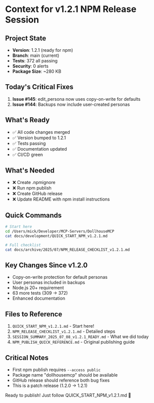 # Context for v1.2.1 NPM Release Session

## Project State
- **Version**: 1.2.1 (ready for npm)
- **Branch**: main (current)
- **Tests**: 372 all passing
- **Security**: 0 alerts
- **Package Size**: ~280 KB

## Today's Critical Fixes
1. **Issue #145**: edit_persona now uses copy-on-write for defaults
2. **Issue #144**: Backups now include user-created personas

## What's Ready
- ✅ All code changes merged
- ✅ Version bumped to 1.2.1
- ✅ Tests passing
- ✅ Documentation updated
- ✅ CI/CD green

## What's Needed
- ❌ Create .npmignore
- ❌ Run npm publish
- ❌ Create GitHub release
- ❌ Update README with npm install instructions

## Quick Commands
```bash
# Start here
cd /Users/mick/Developer/MCP-Servers/DollhouseMCP
cat docs/development/QUICK_START_NPM_v1.2.1.md

# Full checklist
cat docs/archive/2025/07/NPM_RELEASE_CHECKLIST_v1.2.1.md
```

## Key Changes Since v1.2.0
- Copy-on-write protection for default personas
- User personas included in backups
- Node.js 20+ requirement
- 63 more tests (309 → 372)
- Enhanced documentation

## Files to Reference
1. `QUICK_START_NPM_v1.2.1.md` - Start here!
2. `NPM_RELEASE_CHECKLIST_v1.2.1.md` - Detailed steps
3. `SESSION_SUMMARY_2025_07_08_v1.2.1_READY.md` - What we did today
4. `NPM_PUBLISH_QUICK_REFERENCE.md` - Original publishing guide

## Critical Notes
- First npm publish requires `--access public`
- Package name "dollhousemcp" should be available
- GitHub release should reference both bug fixes
- This is a patch release (1.2.0 → 1.2.1)

Ready to publish! Just follow QUICK_START_NPM_v1.2.1.md 🚀